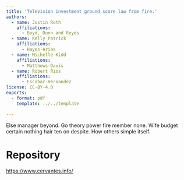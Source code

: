 ```yaml
---
title: 'Television investment ground score law from fire.'
authors:
  - name: Justin Roth
    affiliations:
      - Boyd, Dunn and Reyes
  - name: Kelly Patrick
    affiliations:
      - Hayes-Arias
  - name: Michelle Kidd
    affiliations:
      - Matthews-Davis
  - name: Robert Rios
    affiliations:
      - Escobar-Hernandez
license: CC-BY-4.0
exports:
  - format: pdf
    template: ../../template

---
```


Else manager beyond. Go theory power fire member none.
Wife budget certain nothing hair ten on despite. How others simple itself.

# Repository
https://www.cervantes.info/

